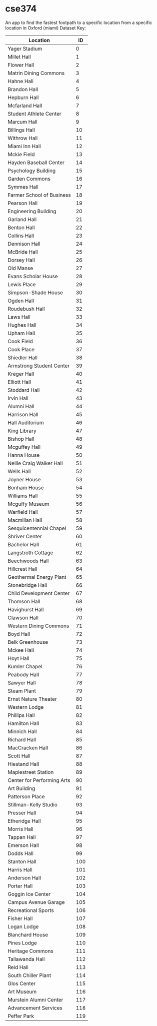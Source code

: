 # cse374
An app to find the fastest footpath to a specific location from a specific location in Oxford (miami)
Dataset Key:

| Location| ID |
| ------ | ------ |
| Yager Stadium | 0 |
| Millet Hall | 1 |
| Flower Hall | 2 |
| Matrin Dining Commons | 3 |
| Hahne Hall | 4 |
| Brandon Hall | 5 |
| Hepburn Hall | 6 |
|Mcfarland Hall|7|
|Student Athlete Center |8|
|Marcum Hall |9|
|Billings Hall |10|
|Withrow Hall |11|
|Miami Inn Hall |12|
Mckie Field |13
Hayden Baseball Center |14
Psychology Building |15
Garden Commons |16
Symmes Hall |17
Farmer School of Business|18
Pearson Hall|19
Engineering Building |20
Garland Hall |21
Benton Hall |22
Collins Hall |23
Dennison Hall |24
McBride Hall |25
Dorsey Hall |26
Old Manse |27
Evans Scholar House|28
Lewis Place |29
Simpson-Shade House|30
Ogden Hall |31
Roudebush Hall |32
Laws Hall |33
Hughes Hall|34
Upham Hall |35
Cook Field |36
Cook Place |37
Shiedler Hall|38
Armstrong Student Center |39
Kreger Hall |40
Elliott Hall |41
Stoddard Hall |42
Irvin Hall |43
Alumni Hall |44
Harrison Hall|45
Hall Auditorium|46
King Library |47
Bishop Hall |48
Mcguffey Hall|49
Hanna House|50
Nellie Craig Walker Hall |51
Wells Hall |52
Joyner House|53
Bonham House |54
Williams Hall |55
Mcguffy Museum |56
Warfield Hall |57
Macmillan Hall |58
Sesquicentennial Chapel|59
Shriver Center |60
Bachelor Hall |61
Langstroth Cottage |62
Beechwoods Hall |63
Hillcrest Hall |64
Geothermal Energy Plant |65
Stonebridge Hall |66
Child Development Center |67
Thomson Hall |68
Havighurst Hall |69
Clawson Hall |70
Western Dining Commons |71
Boyd Hall|72
Belk Greenhouse|73
Mckee Hall|74
Hoyt Hall|75
Kumler Chapel|76
Peabody Hall|77
Sawyer Hall|78
Steam Plant |79
Ernst Nature Theater|80
Western Lodge |81
Phillips Hall|82
Hamilton Hall|83
Minnich Hall|84
Richard Hall|85
MacCracken Hall |86
Scott Hall |87
Hiestand Hall |88
Maplestreet Station |89
Center for Performing Arts |90
Art Building |91
Patterson Place |92
Stillman-Kelly Studio |93
Presser Hall |94
Etheridge Hall |95
Morris Hall |96
Tappan Hall |97
Emerson Hall |98
Dodds Hall |99
Stanton Hall|100
Harris Hall|101
Anderson Hall|102
Porter Hall|103
Goggin Ice Center|104
Campus Avenue Garage|105
Recreational Sports |106
Fisher Hall |107
Logan Lodge|108
Blanchard House|109
Pines Lodge|110
Heritage Commons|111
Tallawanda Hall|112
Reid Hall|113
South Chiller Plant|114
Glos Center|115
Art Museum|116
Murstein Alumni Center|117
Advancement Services|118
Peffer Park|119


